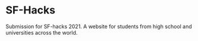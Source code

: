 # SF-Hacks
Submission for SF-hacks 2021. A website for students from high school and universities across the world.
